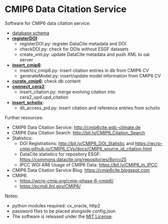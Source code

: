 # CMIP6 Data Citation Service

Software for CMIP6 data citation service:
* [database schema](db_schema.png)
* **[registerDOI](/registerDOI)**: 
   * registerDOI.py: register DataCite metadata and DOI
   * checkDOI.py: check for DOIs without ESGF datasets
   * create_xml.py: update DataCite metadata and push XML to oai server
* **[insert_cmip6](/insert_cmip6)**: 
   * insertcv_cmip6.py: insert citation entries in db from CMIP6 CV
   * generateModel.py: insert/update model information from CMIP6 CV
* **[curate_cmip6](/curate_cmip6)**: check db content
* **[connect_cera2](/connect_cera2)**:
  * insert_citation.py: merge evolving citation into cera2_upd.upd_citation
* **[insert_scholix](/insert_scholix)**:
  * dli_access_pid.py: insert citation and reference entries from scholix

Further resources:
* CMIP6 Data Citation Service: http://cmip6cite.wdc-climate.de
* CMIP6 Data Citation Search: http://bit.ly/CMIP6_Citation_Search
* Statistics:
  * DOI Registrations: http://bit.ly/CMIP6_DOI_Statistic and https://wcrp-cmip.github.io/CMIP6_CVs/docs/CMIP6_source_id_citation.html
  * DataCite statistics for repository ESGF: https://commons.datacite.org/repositories/8orcv25
  * IPCC WGI AR6 Usage of CMIP6 Data: https://bit.ly/CMIP6_in_IPCC
* CMIP6 Data Citation Service Blog: https://cmip6cite.blogspot.com
* CMIP6:
  * https://wcrp-cmip.org/cmip-phase-6-cmip6/
  * https://pcmdi.llnl.gov/CMIP6/ 

Notes:
* python modules required: cx_oracle, http2
* password files to be placed alongside config.json
* The software is released under the [MIT License](LICENSE.md).